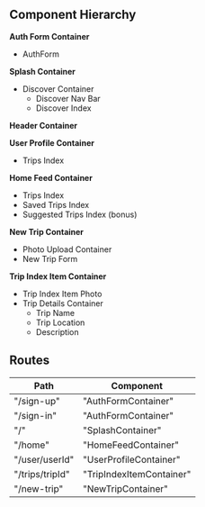 ## Component Hierarchy

**Auth Form Container**
  - AuthForm

**Splash Container**
  - Discover Container
    - Discover Nav Bar
    - Discover Index

**Header Container**

**User Profile Container**
  - Trips Index

**Home Feed Container**
  - Trips Index
  - Saved Trips Index
  - Suggested Trips Index (bonus)

**New Trip Container**
  - Photo Upload Container
  - New Trip Form

**Trip Index Item Container**
  - Trip Index Item Photo
  - Trip Details Container
    - Trip Name
    - Trip Location
    - Description


## Routes
|Path   | Component   |
|-------|-------------|
| "/sign-up" | "AuthFormContainer" |
| "/sign-in" | "AuthFormContainer" |
| "/"        | "SplashContainer"   |
| "/home"    | "HomeFeedContainer" |
| "/user/userId" | "UserProfileContainer" |
| "/trips/tripId" | "TripIndexItemContainer" |
| "/new-trip" | "NewTripContainer" |
